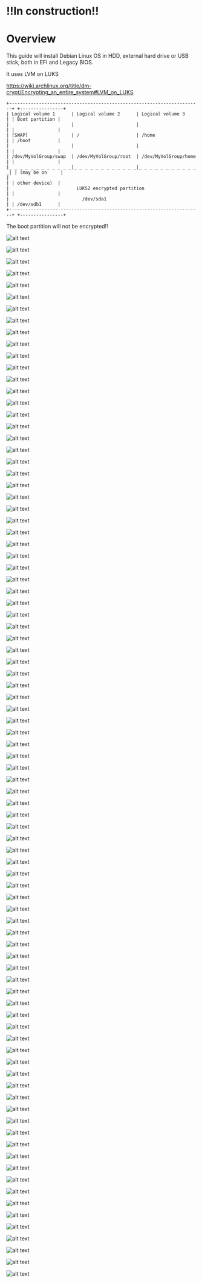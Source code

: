# !!In construction!!

# Overview
This guide will install Debian Linux OS in HDD, external hard drive or USB stick, both in EFI and Legacy BIOS.

It uses LVM on LUKS 

https://wiki.archlinux.org/title/dm-crypt/Encrypting_an_entire_system#LVM_on_LUKS

```
+-----------------------------------------------------------------------+ +----------------+
| Logical volume 1      | Logical volume 2      | Logical volume 3      | | Boot partition |
|                       |                       |                       | |                |
| [SWAP]                | /                     | /home                 | | /boot          |
|                       |                       |                       | |                |
| /dev/MyVolGroup/swap  | /dev/MyVolGroup/root  | /dev/MyVolGroup/home  | |                |
|_ _ _ _ _ _ _ _ _ _ _ _|_ _ _ _ _ _ _ _ _ _ _ _|_ _ _ _ _ _ _ _ _ _ _ _| | (may be on     |
|                                                                       | | other device)  |
|                         LUKS2 encrypted partition                     | |                |
|                           /dev/sda1                                   | | /dev/sdb1      |
+-----------------------------------------------------------------------+ +----------------+
```

The boot partition will not be encrypted!!




![alt text](./images/VirtualBox_Debian_11.5-1.png)

![alt text](./images/VirtualBox_Debian_11.5-2.png)

![alt text](./images/VirtualBox_Debian_11.5-3.png)

![alt text](./images/VirtualBox_Debian_11.5-4.png)

![alt text](./images/VirtualBox_Debian_11.5-5.png)

![alt text](./images/VirtualBox_Debian_11.5-6.png)

![alt text](./images/VirtualBox_Debian_11.5-7.png)

![alt text](./images/VirtualBox_Debian_11.5-8.png)

![alt text](./images/VirtualBox_Debian_11.5-9.png)

![alt text](./images/VirtualBox_Debian_11.5-10.png)

![alt text](./images/VirtualBox_Debian_11.5-11.png)

![alt text](./images/VirtualBox_Debian_11.5-12.png)

![alt text](./images/VirtualBox_Debian_11.5-13.png)

![alt text](./images/VirtualBox_Debian_11.5-14.png)

![alt text](./images/VirtualBox_Debian_11.5-15.png)

![alt text](./images/VirtualBox_Debian_11.5-16.png)

![alt text](./images/VirtualBox_Debian_11.5-17.png)

![alt text](./images/VirtualBox_Debian_11.5-18.png)

![alt text](./images/VirtualBox_Debian_11.5-19.png)

![alt text](./images/VirtualBox_Debian_11.5-20.png)

![alt text](./images/VirtualBox_Debian_11.5-21.png)

![alt text](./images/VirtualBox_Debian_11.5-22.png)

![alt text](./images/VirtualBox_Debian_11.5-23.png)

![alt text](./images/VirtualBox_Debian_11.5-24.png)

![alt text](./images/VirtualBox_Debian_11.5-25.png)

![alt text](./images/VirtualBox_Debian_11.5-26.png)

![alt text](./images/VirtualBox_Debian_11.5-27.png)

![alt text](./images/VirtualBox_Debian_11.5-28.png)

![alt text](./images/VirtualBox_Debian_11.5-29.png)

![alt text](./images/VirtualBox_Debian_11.5-30.png)

![alt text](./images/VirtualBox_Debian_11.5-31.png)

![alt text](./images/VirtualBox_Debian_11.5-32.png)

![alt text](./images/VirtualBox_Debian_11.5-33.png)

![alt text](./images/VirtualBox_Debian_11.5-34.png)

![alt text](./images/VirtualBox_Debian_11.5-35.png)

![alt text](./images/VirtualBox_Debian_11.5-36.png)

![alt text](./images/VirtualBox_Debian_11.5-37.png)

![alt text](./images/VirtualBox_Debian_11.5-38.png)

![alt text](./images/VirtualBox_Debian_11.5-39.png)

![alt text](./images/VirtualBox_Debian_11.5-40.png)

![alt text](./images/VirtualBox_Debian_11.5-41.png)

![alt text](./images/VirtualBox_Debian_11.5-42.png)

![alt text](./images/VirtualBox_Debian_11.5-43.png)

![alt text](./images/VirtualBox_Debian_11.5-44.png)

![alt text](./images/VirtualBox_Debian_11.5-45.png)

![alt text](./images/VirtualBox_Debian_11.5-46.png)

![alt text](./images/VirtualBox_Debian_11.5-47.png)

![alt text](./images/VirtualBox_Debian_11.5-48.png)

![alt text](./images/VirtualBox_Debian_11.5-49.png)

![alt text](./images/VirtualBox_Debian_11.5-50.png)

![alt text](./images/VirtualBox_Debian_11.5-51.png)

![alt text](./images/VirtualBox_Debian_11.5-52.png)

![alt text](./images/VirtualBox_Debian_11.5-53.png)

![alt text](./images/VirtualBox_Debian_11.5-54.png)

![alt text](./images/VirtualBox_Debian_11.5-55.png)

![alt text](./images/VirtualBox_Debian_11.5-56.png)

![alt text](./images/VirtualBox_Debian_11.5-57.png)

![alt text](./images/VirtualBox_Debian_11.5-58.png)

![alt text](./images/VirtualBox_Debian_11.5-59.png)

![alt text](./images/VirtualBox_Debian_11.5-60.png)

![alt text](./images/VirtualBox_Debian_11.5-61.png)

![alt text](./images/VirtualBox_Debian_11.5-62.png)

![alt text](./images/VirtualBox_Debian_11.5-63.png)

![alt text](./images/VirtualBox_Debian_11.5-64.png)

![alt text](./images/VirtualBox_Debian_11.5-65.png)

![alt text](./images/VirtualBox_Debian_11.5-66.png)

![alt text](./images/VirtualBox_Debian_11.5-67.png)

![alt text](./images/VirtualBox_Debian_11.5-68.png)

![alt text](./images/VirtualBox_Debian_11.5-69.png)

![alt text](./images/VirtualBox_Debian_11.5-70.png)

![alt text](./images/VirtualBox_Debian_11.5-71.png)

![alt text](./images/VirtualBox_Debian_11.5-72.png)

![alt text](./images/VirtualBox_Debian_11.5-73.png)

![alt text](./images/VirtualBox_Debian_11.5-74.png)

![alt text](./images/VirtualBox_Debian_11.5-75.png)

![alt text](./images/VirtualBox_Debian_11.5-76.png)

![alt text](./images/VirtualBox_Debian_11.5-77.png)

![alt text](./images/VirtualBox_Debian_11.5-78.png)

![alt text](./images/VirtualBox_Debian_11.5-79.png)

![alt text](./images/VirtualBox_Debian_11.5-80.png)

![alt text](./images/VirtualBox_Debian_11.5-81.png)

![alt text](./images/VirtualBox_Debian_11.5-82.png)

![alt text](./images/VirtualBox_Debian_11.5-83.png)

![alt text](./images/VirtualBox_Debian_11.5-84.png)

![alt text](./images/VirtualBox_Debian_11.5-85.png)

![alt text](./images/VirtualBox_Debian_11.5-86.png)

![alt text](./images/VirtualBox_Debian_11.5-87.png)

![alt text](./images/VirtualBox_Debian_11.5-88.png)

![alt text](./images/VirtualBox_Debian_11.5-89.png)
